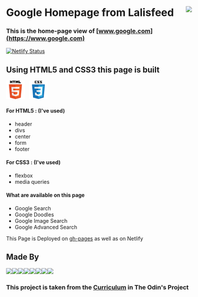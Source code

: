 # Google Homepage from Lalisfeed <img align="right" src="https://visitor-badge.laobi.icu/badge?page_id=Lalisfeed.google-homepage" />

### This is the home-page view of [www.google.com](https://www.google.com)

[![Netlify Status](https://api.netlify.com/api/v1/badges/6ee14620-690b-42c6-80e6-13dc4c7d5ab6/deploy-status)](https://googlex.netlify.app) 

## Using HTML5 and CSS3 this page is built

<code><img height="50" src="https://raw.githubusercontent.com/github/explore/80688e429a7d4ef2fca1e82350fe8e3517d3494d/topics/html/html.png"></code>&nbsp;&nbsp;
<code><img height="50" src="https://raw.githubusercontent.com/github/explore/80688e429a7d4ef2fca1e82350fe8e3517d3494d/topics/css/css.png"></code>&nbsp;&nbsp;

#### For HTML5 : (I've used)

  - header
  - divs
  - center
  - form
  - footer

#### For CSS3 : (I've used)

  - flexbox
  - media queries

#### What are available on this page

  - Google Search
  - Google Doodles
  - Google Image Search
  - Google Advanced Search
  
This Page is Deployed on [gh-pages](https://lalisfeed.github.io/google-homepage) as well as on Netlify

## Made By

[![](https://sourcerer.io/fame/Lalisfeed/Lalisfeed/google-homepage/images/0)](https://sourcerer.io/fame/Lalisfeed/Lalisfeed/google-homepage/links/0)[![](https://sourcerer.io/fame/Lalisfeed/Lalisfeed/google-homepage/images/1)](https://sourcerer.io/fame/Lalisfeed/Lalisfeed/google-homepage/links/1)[![](https://sourcerer.io/fame/Lalisfeed/Lalisfeed/google-homepage/images/2)](https://sourcerer.io/fame/Lalisfeed/Lalisfeed/google-homepage/links/2)[![](https://sourcerer.io/fame/Lalisfeed/Lalisfeed/google-homepage/images/3)](https://sourcerer.io/fame/Lalisfeed/Lalisfeed/google-homepage/links/3)[![](https://sourcerer.io/fame/Lalisfeed/Lalisfeed/google-homepage/images/4)](https://sourcerer.io/fame/Lalisfeed/Lalisfeed/google-homepage/links/4)[![](https://sourcerer.io/fame/Lalisfeed/Lalisfeed/google-homepage/images/5)](https://sourcerer.io/fame/Lalisfeed/Lalisfeed/google-homepage/links/5)[![](https://sourcerer.io/fame/Lalisfeed/Lalisfeed/google-homepage/images/6)](https://sourcerer.io/fame/Lalisfeed/Lalisfeed/google-homepage/links/6)[![](https://sourcerer.io/fame/Lalisfeed/Lalisfeed/google-homepage/images/7)](https://sourcerer.io/fame/Lalisfeed/Lalisfeed/google-homepage/links/7) 

### This project is taken from the [Curriculum](https://www.theodinproject.com/courses/web-development-101/lessons/html-css) in The Odin's Project
